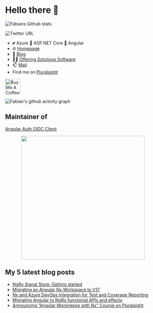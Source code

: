 # Hello there 👋

 <img alt="Fabians Github stats" src="https://github-readme-stats.vercel.app/api?username=FabianGosebrink&count_private=true&show_icons=true&theme=dark&include_all_commits=true">

![Twitter URL](https://img.shields.io/twitter/url?label=%40Fabian%20Gosebrink&style=social&url=https%3A%2F%2Ftwitter.com%2FFabianGosebrink)

- 💕 Azure 👋 ASP.NET Core 👋 Angular
- :globe_with_meridians: [Homepage](https://fabian-gosebrink.com/)
- :newspaper: [Blog](https://offering.solutions/blog)
- :man_office_worker: [Offering Solutions Software](https://offering.solutions/)
- 📫 [Mail](mailto:fabian.gosebrink@offering.solutions)
- Find me on [Pluralsight](https://app.pluralsight.com/library/courses/structuring-angular-applications-angular-libraries)

<a href="https://www.buymeacoffee.com/FabianGosebrink" target="_blank"><img src="https://cdn.buymeacoffee.com/buttons/v2/default-yellow.png" alt="Buy Me A Coffee" height="50" ></a>

![Fabian's github activity graph](https://github-readme-activity-graph.vercel.app/graph?username=FabianGosebrink&theme=nord)

## Maintainer of

[Angular Auth OIDC Client](https://github.com/damienbod/angular-auth-oidc-client)

<p align="center">
  <a href="https://github.com/damienbod/angular-auth-oidc-client"><img src="https://raw.githubusercontent.com/damienbod/angular-auth-oidc-client/main/.github/angular-auth-logo.png" alt="" width="400" /></a>
</p>

## My 5 latest blog posts

<!-- BLOG-POST-LIST:START -->
- [NgRx Signal Store: Getting started](https://offering.solutions/blog/articles/2023/12/03/ngrx-signal-store-getting-started/)
- [Migrating an Angular Nx Workspace to V17](https://offering.solutions/blog/articles/2023/11/20/migrating-an-angular-nx-workspace-to-v17/)
- [Nx and Azure DevOps Integration for Test and Coverage Reporting](https://offering.solutions/blog/articles/2023/11/05/nx-and-azure-devops-integration-for-test-and-coverage-reporting/)
- [Migrating Angular to NgRx functional APIs and effects](https://offering.solutions/blog/articles/2023/07/15/migrating-angular-to-ngrx-functional-apis-and-effects/)
- [Announcing “Angular Monorepos with Nx” Course on Pluralsight](https://offering.solutions/blog/articles/2023/07/09/angular-monorepos-with-nx-course-on-pluralsight/)
<!-- BLOG-POST-LIST:END -->
